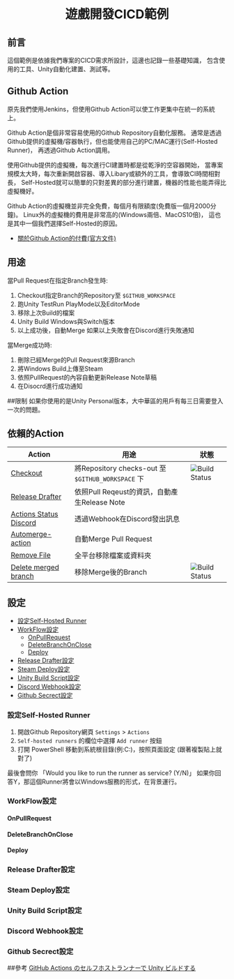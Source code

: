 <h1 align="center">
  遊戲開發CICD範例
</h1>

## 前言
這個範例是依據我們專案的CICD需求所設計，這邊也記錄一些基礎知識，
包含使用的工具、Unity自動化建置、測試等。

## Github Action
原先我們使用Jenkins，但使用Github Action可以使工作更集中在統一的系統上。

Github Action是個非常容易使用的Github Repository自動化服務。
通常是透過Github提供的虛擬機/容器執行，但也能使用自己的PC/MAC運行(Self-Hosted Runner)，
再透過Github Action調用。

使用Github提供的虛擬機，每次進行CI建置時都是從乾淨的空容器開始，
當專案規模太大時，每次重新開啟容器、導入Libary或額外的工具，會導致CI時間相對長，
Self-Hosted就可以簡單的只對差異的部分進行建置，機器的性能也能弄得比虛擬機好。

Github Action的虛擬機並非完全免費，每個月有限額度(免費版一個月2000分鐘)。 
Linux外的虛擬機的費用是非常高的(Windows兩倍、MacOS10倍)，
這也是其中一個我們選擇Self-Hosted的原因。

- [關於Github Action的付費(官方文件)](https://docs.github.com/cn/free-pro-team@latest/github/setting-up-and-managing-billing-and-payments-on-github/about-billing-for-github-actions)

## 用途
當Pull Request在指定Branch發生時:
1. Checkout指定Branch的Repository至 `$GITHUB_WORKSPACE`
2. 跑Unity TestRun PlayMode以及EditorMode
3. 移除上次Build的檔案
4. Unity Build Windows與Switch版本
5. 以上成功後，自動Merge
   如果以上失敗會在Discord進行失敗通知

當Merge成功時:
1. 刪除已經Merge的Pull Request來源Branch
2. 將Windows Build上傳至Steam
3. 依照PullRequest的內容自動更新Release Note草稿
4. 在Disocrd進行成功通知

##限制
如果你使用的是Unity Personal版本，大中華區的用戶有每三日需要登入一次的問題。

## 依賴的Action
| Action  | 用途  | 狀態 |
| ------------ | ------------ | ----------|
| [Checkout](https://github.com/actions/checkout "Checkout")| 將Repository checks-out 至 `$GITHUB_WORKSPACE` 下 | ![Build Status](https://github.com/actions/checkout/workflows/test-local/badge.svg)|
| <a href="https://github.com/release-drafter/release-drafter">Release Drafter</a>  | 依照Pull Reqeust的資訊，自動產生Release Note  ||
| [Actions Status Discord](https://github.com/sarisia/actions-status-discord "Actions Status Discord")  | 透過Webhook在Discord發出訊息  ||
| [Automerge-action](https://github.com/pascalgn/automerge-action "Automerge-action")  | 自動Merge Pull Request  ||
| [Remove File](https://github.com/JesseTG/rm "Remove File")  | 全平台移除檔案或資料夾  ||
| [Delete merged branch](https://github.com/SvanBoxel/delete-merged-branch "Delete merged branch")  | 移除Merge後的Branch  |![Build Status](https://github.com/SvanBoxel/delete-merged-branch/workflows/Test%20bot%20e2e/badge.svg)|


## 設定
* [設定Self-Hosted Runner](#設定self-hosted-runner)
* [WorkFlow設定](#workflow設定)
     * [OnPullRequest](#onpullrequest)
     * [DeleteBranchOnClose](#deletebranchonclose)
     * [Deploy](#deploy)
* [Release Drafter設定](#release-drafter設定)
* [Steam Deploy設定](#steam-deploy設定)
* [Unity Build Script設定](#unity-build-script設定)
* [Discord Webhook設定](#discord-webhook設定)
* [Github Secrect設定](#github-secrect設定)


### 設定Self-Hosted Runner
1. 開啟Github Repository網頁 `Settings` > `Actions`
2. `Self-hosted runners` 的欄位中選擇 `Add runner` 按鈕
3. 打開 PowerShell 移動到系統根目錄(例:C:\)，按照頁面設定 (跟著複製貼上就對了)

最後會問你 「Would you like to run the runner as service? (Y/N)」
如果你回答Y，那這個Runner將會以Windows服務的形式，在背景運行。




### WorkFlow設定


#### OnPullRequest


#### DeleteBranchOnClose


#### Deploy


### Release Drafter設定


### Steam Deploy設定


### Unity Build Script設定


### Discord Webhook設定


### Github Secrect設定


##參考
[GitHub Actions のセルフホストランナーで Unity ビルドする](https://framesynthesis.jp/tech/github/actions-unity/)
